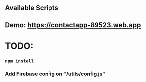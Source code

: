 ## Available Scripts

## Demo: https://contactapp-89523.web.app

# TODO: 

### `npm install`

### Add Firebase config on "/utils/config.js"

